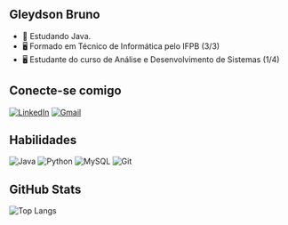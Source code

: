 ## Gleydson Bruno

- 🌱 Estudando Java.
- 🖥️ Formado em Técnico de Informática pelo IFPB (3/3)
- 🖥️ Estudante do curso de Análise e Desenvolvimento de Sistemas (1/4)

## Conecte-se comigo
[![LinkedIn](https://img.shields.io/badge/LinkedIn-0077B5?style=for-the-badge&logo=linkedin&logoColor=white)](https://www.linkedin.com/in/gleydsonbruno/) 
[![Gmail](https://img.shields.io/badge/Gmail-333333?style=for-the-badge&logo=gmail&logoColor=red)](mailto:gleydson111932@gmail.com)


## Habilidades

![Java](https://img.shields.io/badge/java-%23ED8B00.svg?style=for-the-badge&logo=openjdk&logoColor=white)
![Python](https://img.shields.io/badge/python-3670A0?style=for-the-badge&logo=python&logoColor=ffdd54)
![MySQL](https://img.shields.io/badge/MySQL-00000F?style=for-the-badge&logo=mysql&logoColor=white)
![Git](https://img.shields.io/badge/GIT-E44C30?style=for-the-badge&logo=git&logoColor=white)




## GitHub Stats
![Top Langs](https://github-readme-stats-git-masterrstaa-rickstaa.vercel.app/api/top-langs/?username=gleydsonbruno&layout=compact&bg_color=000&border_color=30A3DC&title_color=E94D5F&text_color=FFF)

